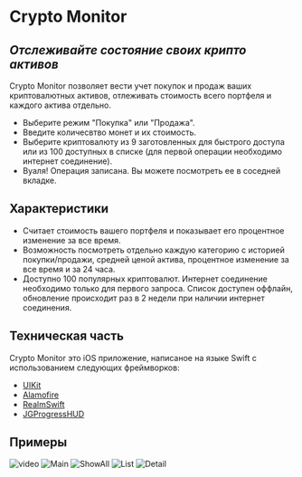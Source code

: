 # Crypto Monitor
## _Отслеживайте состояние своих крипто активов_


Crypto Monitor позволяет вести учет покупок и продаж ваших криптовалютных активов, отлеживать стоимость всего портфеля и каждого актива отдельно. 

- Выберите режим "Покупка" или "Продажа".
- Введите количесвтво монет и их стоимость. 
- Выберите криптовалюту из 9 заготовленных для быстрого доступа или  из 100 доступных в списке (для первой операции необходимо интернет соединение).
- Вуаля! Операция записана. Вы можете посмотреть ее в соседней вкладке.

## Характеристики

- Считает стоимость вашего портфеля и показывает его процентное изменение за все время.
- Возможность посмотреть отдельно каждую категорию с историей покупки/продажи, средней ценой актива, процентное изменение за все время и за 24 часа.
- Доступно 100 популярных криптовалют. Интернет соединение необходимо только для первого запроса. Список доступен оффлайн, обновление происходит раз в 2 недели при наличии интернет соединения.

## Техническая часть

Crypto Monitor это iOS приложение, написаное на языке Swift с использованием следующих фреймворков:

- [UIKit](https://developer.apple.com/documentation/uikit)
- [Alamofire](https://github.com/Alamofire/Alamofire) 
- [RealmSwift](https://github.com/realm/realm-swift)
- [JGProgressHUD](https://github.com/JonasGessner/JGProgressHUD)

## Примеры
![video](https://github.com/Em1rio/Crypto-Monitor/assets/48679388/571555d6-005e-454c-8b61-40ae164e79ad)
![Main](https://github.com/Em1rio/Crypto-Monitor/assets/48679388/04bcc98f-0a5e-4a6f-ab15-6a5e0f03d439) 
![ShowAll](https://github.com/Em1rio/Crypto-Monitor/assets/48679388/dcbca0b7-9845-408a-befe-643c1e17ceb3)
![List](https://github.com/Em1rio/Crypto-Monitor/assets/48679388/ace894de-2fd2-46d4-8de9-002c0757e933)
![Detail](https://github.com/Em1rio/Crypto-Monitor/assets/48679388/a78b44c3-d5ad-4d14-af76-6379024b91a5)

